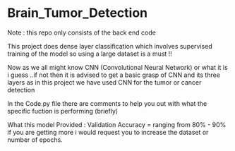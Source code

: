 # Brain_Tumor_Detection

Note : this repo only consists of the back end code 

This project does dense layer classification which involves supervised training of the model so using a large dataset is a must !!

Now as we all might know CNN (Convolutional Neural Network) or what it is i guess 
..if not then it is advised to get a basic grasp of CNN and its three layers as in this project we have used CNN for the tumor or cancer detection

In the Code.py file there are comments to help you out with what the specific fuction is performing (briefly)

What this model Provided : Validation Accuracy = ranging from 80% - 90%  
if you are getting more i would request you to increase the dataset or number of epochs.
                           

